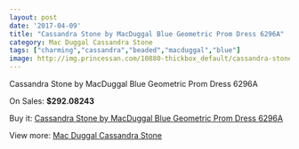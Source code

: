 ```yaml
---
layout: post
date: '2017-04-09'
title: "Cassandra Stone by MacDuggal Blue Geometric Prom Dress 6296A"
category: Mac Duggal Cassandra Stone
tags: ["charming","cassandra","beaded","macduggal","blue"]
image: http://img.princessan.com/10880-thickbox_default/cassandra-stone-by-macduggal-blue-geometric-prom-dress-6296a.jpg
---
```

Cassandra Stone by MacDuggal Blue Geometric Prom Dress 6296A

On Sales: **$292.08243**
<a href="https://www.princessan.com/en/mac-duggal-cassandra-stone/4864-cassandra-stone-by-macduggal-blue-geometric-prom-dress-6296a.html"><amp-img layout="responsive" width="600" height="600" src="//img.princessan.com/10880-thickbox_default/cassandra-stone-by-macduggal-blue-geometric-prom-dress-6296a.jpg" alt="Cassandra Stone by MacDuggal Blue Geometric Prom Dress 6296A 0" /></a>

Buy it: [Cassandra Stone by MacDuggal Blue Geometric Prom Dress 6296A](https://www.princessan.com/en/mac-duggal-cassandra-stone/4864-cassandra-stone-by-macduggal-blue-geometric-prom-dress-6296a.html "Cassandra Stone by MacDuggal Blue Geometric Prom Dress 6296A")

View more: [Mac Duggal Cassandra Stone](https://www.princessan.com/en/37-mac-duggal-cassandra-stone "Mac Duggal Cassandra Stone")